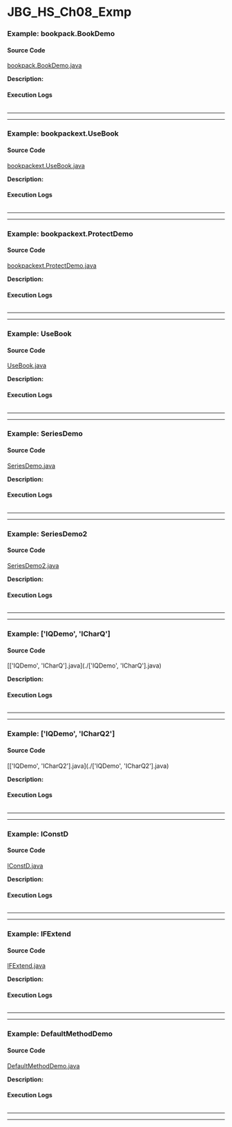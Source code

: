 # JBG_HS_Ch08_Exmp

### Example: bookpack.BookDemo

#### Source Code
[bookpack.BookDemo.java](./bookpack.BookDemo.java)

**Description:** 

#### Execution Logs

```

```

---
---

### Example: bookpackext.UseBook

#### Source Code
[bookpackext.UseBook.java](./bookpackext.UseBook.java)

**Description:** 

#### Execution Logs

```

```

---
---

### Example: bookpackext.ProtectDemo

#### Source Code
[bookpackext.ProtectDemo.java](./bookpackext.ProtectDemo.java)

**Description:** 

#### Execution Logs

```

```

---
---

### Example: UseBook

#### Source Code
[UseBook.java](./UseBook.java)

**Description:** 

#### Execution Logs

```

```

---
---

### Example: SeriesDemo

#### Source Code
[SeriesDemo.java](./SeriesDemo.java)

**Description:** 

#### Execution Logs

```

```

---
---

### Example: SeriesDemo2

#### Source Code
[SeriesDemo2.java](./SeriesDemo2.java)

**Description:** 

#### Execution Logs

```

```

---
---

### Example: ['IQDemo', 'ICharQ']

#### Source Code
[['IQDemo', 'ICharQ'].java](./['IQDemo', 'ICharQ'].java)

**Description:** 

#### Execution Logs

```

```

---
---

### Example: ['IQDemo', 'ICharQ2']

#### Source Code
[['IQDemo', 'ICharQ2'].java](./['IQDemo', 'ICharQ2'].java)

**Description:** 

#### Execution Logs

```

```

---
---

### Example: IConstD

#### Source Code
[IConstD.java](./IConstD.java)

**Description:** 

#### Execution Logs

```

```

---
---

### Example: IFExtend

#### Source Code
[IFExtend.java](./IFExtend.java)

**Description:** 

#### Execution Logs

```

```

---
---

### Example: DefaultMethodDemo

#### Source Code
[DefaultMethodDemo.java](./DefaultMethodDemo.java)

**Description:** 

#### Execution Logs

```

```

---
---

